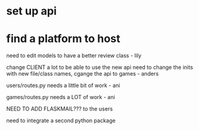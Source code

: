 # set up api
# find a platform to host

need to edit models to have a better review class - lily

change CLIENT a lot to be able to use the new api
need to change the inits with new file/class names, cgange the api to games - anders

users/routes.py needs a little bit of work - ani

games/routes.py needs a LOT of work - ani

NEED TO ADD FLASKMAIL??? to the users

need to integrate a second python package 

